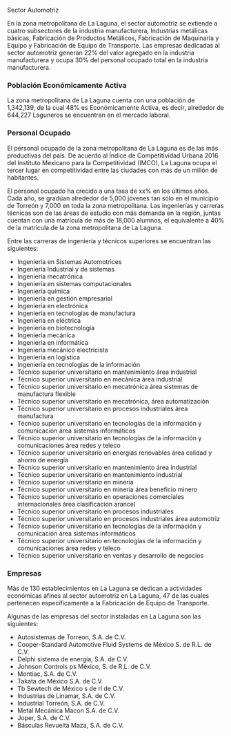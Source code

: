 
Sector Automotriz

En la zona metropolitana de La Laguna, el sector automotriz se extiende a cuatro subsectores de la industria manufacturera, Industrias metálicas básicas, Fabricación de Productos Metálicos, Fabricación de Maquinaria y Equipo y Fabricación de Equipo de Transporte. Las empresas dedicadas al sector automotriz generan 22%  del valor agregado en la industria manufacturera y ocupa 30% del personal ocupado total en la industria manufacturera.

### Población Económicamente Activa

La zona metropolitana de La Laguna cuenta con una población de 1,342,139, de la cual 48% es Económicamente Activa, es decir, alrededor de 644,227 Laguneros se encuentran en el mercado laboral.

### Personal Ocupado

El personal ocupado de la zona metropolitana de La Laguna es de las más productivas del país. De acuerdo al Índice de Competitividad Urbana 2016 del Instituto Mexicano para la Competitividad (IMCO), La Laguna ocupa el tercer lugar en competitividad entre las ciudades con más de un millón de habitantes.

El personal ocupado ha crecido a una tasa de xx% en los últimos años. Cada año, se gradúan alrededor de 5,000 jóvenes tan sólo en el municipio de Torreón y 7,000 en toda la zona metropolitana. Las ingenierías y carreras técnicas son de las áreas de estudio con más demanda en la región, juntas cuentan con una matrícula de más de 18,000 alumnos, el equivalente a 40% de la matrícula de la zona metropolitana de La Laguna.

Entre las carreras de ingeniería y técnicos superiores se encuentran las siguientes:

* Ingeniería en Sistemas Automotrices
* Ingeniería Industrial y de sistemas
* Ingeniería mecatrónica
* Ingeniería en sistemas computacionales
* Ingeniería química
* Ingeniería en gestión empresarial
* Ingeniería en electrónica
* Ingeniería en tecnologías de manufactura
* Ingeniería en eléctrica
* Ingeniería en biotecnología
* Ingeniería mecánica
* Ingeniería en informática
* Ingeniería mecánico electricista
* Ingeniería en logística
* Ingeniería en tecnologías de la información
* Técnico superior universitario en mantenimiento área industrial
* Técnico superior universitario en mecánica área industrial
* Técnico superior universitario en mecatrónica área sistemas de manufactura flexible
* Técnico superior universitario en mecatrónica, área automatización
* Técnico superior universitario en procesos industriales área manufactura
* Técnico superior universitario en tecnologías de la información y comunicación área sistemas informáticos
* Técnico superior universitario en tecnologías de la información y comunicaciones área redes y teleco
* Técnico superior universitario en energías renovables área calidad y ahorro de energía
* Técnico superior universitario en mantenimiento área industrial
* Técnico superior universitario en mantenimiento industrial
* Técnico superior universitario en minería
* Técnico superior universitario en minería área beneficio minero
* Técnico superior universitario en operaciones comerciales internacionales área clasificación arancel
* Técnico superior universitario en procesos industriales
* Técnico superior universitario en procesos industriales área automotriz
* Técnico superior universitario en tecnologías de la información y comunicación área sistemas informáticos
* Técnico superior universitario en tecnologías de la información y comunicaciones área redes y teleco
* Técnico superior universitario en ventas y desarrollo de negocios

### Empresas

Más de 130 establecimientos en La Laguna se dedican a actividades económicas afines al sector automotriz en La Laguna, 47 de las cuales pertenecen específicamente a la Fabricación de Equipo de Transporte.

Algunas de las empresas del sector instaladas en La Laguna son las siguientes:

* Autosistemas de Torreon, S.A. de C.V.
* Cooper-Standard Automotive Fluid Systems de México S. de R.L. de C.V.
* Delphi sistema de energía, S.A. de C.V.
* Johnson Controls ps México, S. de R.L. de C.V.
* Montiac, S.A. de C.V.
* Takata de México S.A. de C.V.
* Tb Sewtech de México s de rl de C.V.
* Industrias de Linamar, S.A. de C.V.
* Industrial Torreón, S.A. de C.V.
* Metal Mecánica Macon S.A.  de C.V.
* Joper, S.A. de C.V.
* Básculas Revuelta Maza, S.A. de C.V.
